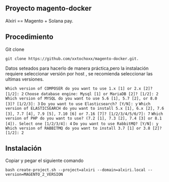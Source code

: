 
## Proyecto magento-docker

Alxiri == Magento + Solana pay.


## Procedimiento

Git clone 

```git clone https://github.com/xxtochoxx/magento-docker.git.```


 Datos seteados para hacerlo de manera práctica,pero la instalación requiere seleccionar versión por host , se recomienda seleccionar las ultimas versiones.

```Which version of COMPOSER do you want to use 1.x [1] or 2.x [2]? [1/2]: 2```
```Choose database engine: Mysql [1] or MariaDB [2]? [1/2]: 2```
```Which version of MYSQL do you want to use 5.6 [1], 5.7 [2], or 8.0 [3]? [1/2/3]: 3```
```Do you want to use Elasticsearch? [Y/N]: y```
```Which version of ELASTICSEARCH do you want to install 5.x [1], 6.x [2], 7.6 [3], 7.7 [4], 7.9 [5], 7.10 [6] or 7.16 [7]? [1/2/3/4/5/6/7]: 7```
```Which version of PHP do you want to use? (7.2 [1], 7.3 [2], 7.4 [3] or 8.1 [4]). Select one [1/2/3/4]: 4```
```Do you want to use RabbitMQ? [Y/N]: y```
```Which version of RABBITMQ do you want to install 3.7 [1] or 3.8 [2]? [1/2]: 2```

## Instalación
 
Copiar y pegar el siguiente comando

```bash create-project.sh --project=alxiri --domain=alxiri.local --version=MAGENTO_2_VERSION```





